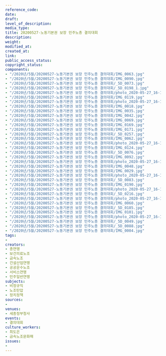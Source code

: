 ```yaml
---
reference_code: 
date: 
draft: 
level_of_description: 
media_type: 
title: 20200527-노동기본권 보장 민주노총 결의대회
description: 
weight: 
modified_at: 
created_at: 
link: 
public_access_status: 
copyright_status: 
components:
- "/2020년/5월/20200527-노동기본권 보장 민주노총 결의대회/IMG_0063.jpg"
- "/2020년/5월/20200527-노동기본권 보장 민주노총 결의대회/IMG_0090.jpg"
- "/2020년/5월/20200527-노동기본권 보장 민주노총 결의대회/_5D_0073.jpg"
- "/2020년/5월/20200527-노동기본권 보장 민주노총 결의대회/_5D_0198_1.jpg"
- "/2020년/5월/20200527-노동기본권 보장 민주노총 결의대회/photo_2020-05-27_16-15-07.jpg"
- "/2020년/5월/20200527-노동기본권 보장 민주노총 결의대회/IMG_0119.jpg"
- "/2020년/5월/20200527-노동기본권 보장 민주노총 결의대회/photo_2020-05-27_16-15-42.jpg"
- "/2020년/5월/20200527-노동기본권 보장 민주노총 결의대회/IMG_0018.jpg"
- "/2020년/5월/20200527-노동기본권 보장 민주노총 결의대회/IMG_0035.jpg"
- "/2020년/5월/20200527-노동기본권 보장 민주노총 결의대회/IMG_0042.jpg"
- "/2020년/5월/20200527-노동기본권 보장 민주노총 결의대회/IMG_0069.jpg"
- "/2020년/5월/20200527-노동기본권 보장 민주노총 결의대회/IMG_0169.jpg"
- "/2020년/5월/20200527-노동기본권 보장 민주노총 결의대회/IMG_0171.jpg"
- "/2020년/5월/20200527-노동기본권 보장 민주노총 결의대회/_5D_0257.jpg"
- "/2020년/5월/20200527-노동기본권 보장 민주노총 결의대회/IMG_0062.jpg"
- "/2020년/5월/20200527-노동기본권 보장 민주노총 결의대회/photo_2020-05-27_16-15-18.jpg"
- "/2020년/5월/20200527-노동기본권 보장 민주노총 결의대회/IMG_0124.jpg"
- "/2020년/5월/20200527-노동기본권 보장 민주노총 결의대회/_5D_0076.jpg"
- "/2020년/5월/20200527-노동기본권 보장 민주노총 결의대회/IMG_0092.jpg"
- "/2020년/5월/20200527-노동기본권 보장 민주노총 결의대회/photo_2020-05-27_16-14-50.jpg"
- "/2020년/5월/20200527-노동기본권 보장 민주노총 결의대회/IMG_0048.jpg"
- "/2020년/5월/20200527-노동기본권 보장 민주노총 결의대회/IMG_0029.jpg"
- "/2020년/5월/20200527-노동기본권 보장 민주노총 결의대회/photo_2020-05-27_16-15-34.jpg"
- "/2020년/5월/20200527-노동기본권 보장 민주노총 결의대회/_5D_0083.jpg"
- "/2020년/5월/20200527-노동기본권 보장 민주노총 결의대회/IMG_0190.jpg"
- "/2020년/5월/20200527-노동기본권 보장 민주노총 결의대회/photo_2020-05-27_16-14-48.jpg"
- "/2020년/5월/20200527-노동기본권 보장 민주노총 결의대회/_5D_0216.jpg"
- "/2020년/5월/20200527-노동기본권 보장 민주노총 결의대회/photo_2020-05-27_16-15-40.jpg"
- "/2020년/5월/20200527-노동기본권 보장 민주노총 결의대회/IMG_0060.jpg"
- "/2020년/5월/20200527-노동기본권 보장 민주노총 결의대회/_5D_0185.jpg"
- "/2020년/5월/20200527-노동기본권 보장 민주노총 결의대회/IMG_0101.jpg"
- "/2020년/5월/20200527-노동기본권 보장 민주노총 결의대회/photo_2020-05-27_16-15-06.jpg"
- "/2020년/5월/20200527-노동기본권 보장 민주노총 결의대회/_5D_0049.jpg"
- "/2020년/5월/20200527-노동기본권 보장 민주노총 결의대회/_5D_0088.jpg"
- "/2020년/5월/20200527-노동기본권 보장 민주노총 결의대회/IMG_0004.jpg"
tags:
- 
creators:
- 총연맹
- 보건의료노조
- 금속노조
- 건설산업연맹
- 공공운수노조
- 서비스연맹
- 민주일반연맹
subjects:
- 비정규직
- 노조탄압
- 정치정책
sources:
- 
venues:
- 세종정부청사
events:
- 결의대회
culture_workers:
- 최도은
- 금속노조문화패
issues:
- 
---
```

